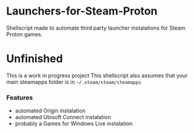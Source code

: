 # Launchers-for-Steam-Proton
 Shellscript made to automate third party launcher instalations for Steam Proton games.
 
# Unfinished
 This is a work in progress project
 This shellscript also assumes that your main steamapps folder is in `~/.steam/steam/steamapps` 
 
### Features
- automated Origin instalation
- automated Ubisoft Connect instalation
- probably a Games for Windows Live instalation

